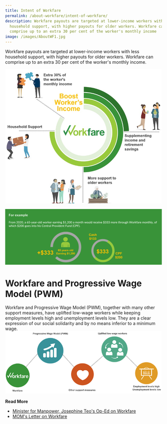 ```yaml
---
title: Intent of Workfare
permalink: /about-workfare/intent-of-workfare/
description: Workfare payouts are targeted at lower-income workers with less
  household support, with higher payouts for older workers. Workfare can
  comprise up to an extra 30 per cent of the worker's monthly income
image: /images/AboutWF1.jpg
---
```

Workfare payouts are targeted at lower-income workers with less household support, with higher payouts for older workers. Workfare can comprise up to an extra 30 per cent of the worker's monthly income.

![Alt text for image on Isomer site](/images/About%20Workfare/AboutWF3.jpg)

![Alt text for image on Isomer site](/images/About%20Workfare/AboutWF6.png)
# Workfare and Progressive Wage Model (PWM)
Workfare and Progressive Wage Model (PWM), together with many other support measures, have uplifted low-wage workers while keeping employment levels high and unemployment levels low. They are a clear expression of our social solidarity and by no means inferior to a minimum wage.
![Alt text for image on Isomer site](/images/About%20Workfare/AboutWF7.jpg)


**Read More**
* [Minister for Manpower, Josephine Teo's Op-Ed on Workfare](/files/Workfare%20and%20the%20Singapore%20approach%20to%20tackling%20wage%20inequality.pdf)
* [MOM's Letter on Workfare](/files/Workfare%20and%20other%20support%20measures%20have%20uplifted%20low-wage%20workers.pdf)